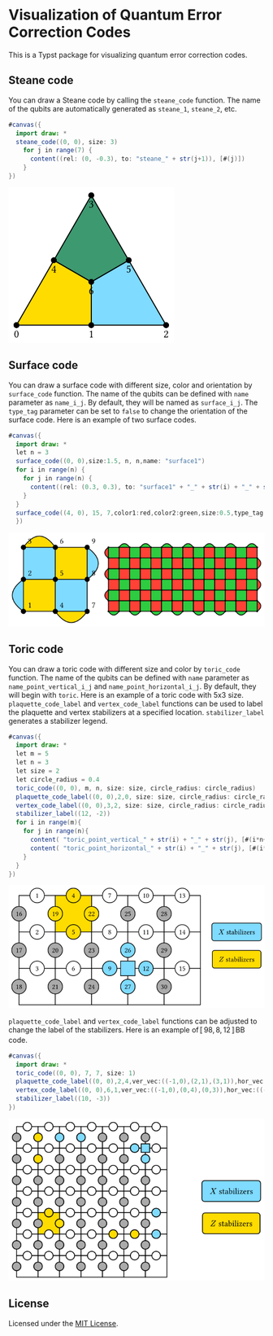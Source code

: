 # Visualization of Quantum Error Correction Codes
This is a Typst package for visualizing quantum error correction codes.


## Steane code
You can draw a Steane code by calling the `steane_code` function. The name of the qubits are automatically generated as `steane_1`, `steane_2`, etc.
```java
#canvas({
  import draw: *
  steane_code((0, 0), size: 3)
    for j in range(7) {
      content((rel: (0, -0.3), to: "steane_" + str(j+1)), [#(j)])
    }
})
```
![Steane code](examples/steane.png)

## Surface code
You can draw a surface code with different size, color and orientation by `surface_code` function. The name of the qubits can be defined with `name` parameter as `name_i_j`. By default, they will be named as `surface_i_j`. The `type_tag` parameter can be set to `false` to change the orientation of the surface code. Here is an example of two surface codes.
```java
#canvas({
  import draw: *
  let n = 3
  surface_code((0, 0),size:1.5, n, n,name: "surface1")
  for i in range(n) {
    for j in range(n) {
      content((rel: (0.3, 0.3), to: "surface1" + "_" + str(i) + "_" + str(j)), [#(i*n+j+1)])
    }
  }
  surface_code((4, 0), 15, 7,color1:red,color2:green,size:0.5,type_tag: false)
  })
```
![Surface code](examples/surface.png)

## Toric code
You can draw a toric code with different size and color by `toric_code` function. The name of the qubits can be defined with `name` parameter as `name_point_vertical_i_j` and `name_point_horizontal_i_j`. By default, they will begin with `toric`. Here is an example of a toric code with 5x3 size. `plaquette_code_label` and `vertex_code_label` functions can be used to label the plaquette and vertex stabilizers at a specified location. `stabilizer_label` generates a stabilizer legend.
```java
#canvas({
  import draw: *
  let m = 5
  let n = 3
  let size = 2
  let circle_radius = 0.4
  toric_code((0, 0), m, n, size: size, circle_radius: circle_radius)
  plaquette_code_label((0, 0),2,0, size: size, circle_radius: circle_radius)
  vertex_code_label((0, 0),3,2, size: size, circle_radius: circle_radius)
  stabilizer_label((12, -2))
  for i in range(m){
    for j in range(n){
      content( "toric_point_vertical_" + str(i) + "_" + str(j), [#(i*n+j+1)])
      content( "toric_point_horizontal_" + str(i) + "_" + str(j), [#(i*n+j+1+m*n)])
    }
  }
})
```
![Toric code](examples/toric1.png)

`plaquette_code_label` and `vertex_code_label` functions can be adjusted to change the label of the stabilizers. Here is an example of$〚98,8,12〛$BB code.

```java
#canvas({
  import draw: *
  toric_code((0, 0), 7, 7, size: 1)
  plaquette_code_label((0, 0),2,4,ver_vec:((-1,0),(2,1),(3,1)),hor_vec:((0,0),(-1,-4),(-1,-3)), size: 1)
  vertex_code_label((0, 0),6,1,ver_vec:((-1,0),(0,4),(0,3)),hor_vec:((-4,-1),(0,0),(-3,-1)), size: 1)
  stabilizer_label((10, -3))
})
```
![BB code](examples/toric2.png)
## License

Licensed under the [MIT License](LICENSE).